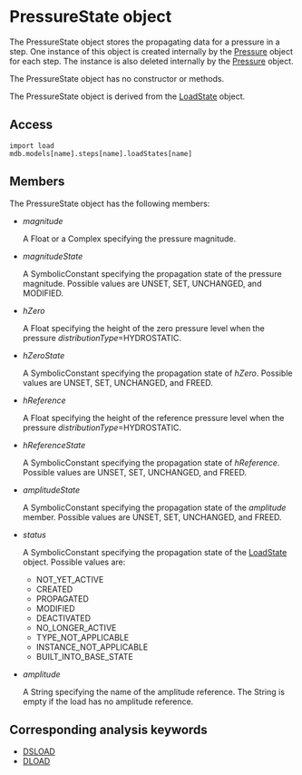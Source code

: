 # PressureState object

The PressureState object stores the propagating data for a pressure in a step. One instance of this object is created internally by the [Pressure](https://help.3ds.com/2022/english/DSSIMULIA_Established/SIMACAEKERRefMap/simaker-c-pressurepyc.htm?ContextScope=all) object for each step. The instance is also deleted internally by the [Pressure](https://help.3ds.com/2022/english/DSSIMULIA_Established/SIMACAEKERRefMap/simaker-c-pressurepyc.htm?ContextScope=all) object.

The PressureState object has no constructor or methods.

The PressureState object is derived from the [LoadState](https://help.3ds.com/2022/english/DSSIMULIA_Established/SIMACAEKERRefMap/simaker-c-loadstatepyc.htm?ContextScope=all) object.

## Access

```
import load
mdb.models[name].steps[name].loadStates[name]
```

## Members

The PressureState object has the following members:

- *magnitude*

  A Float or a Complex specifying the pressure magnitude.

- *magnitudeState*

  A SymbolicConstant specifying the propagation state of the pressure magnitude. Possible values are UNSET, SET, UNCHANGED, and MODIFIED.

- *hZero*

  A Float specifying the height of the zero pressure level when the pressure *distributionType*=HYDROSTATIC.

- *hZeroState*

  A SymbolicConstant specifying the propagation state of *hZero*. Possible values are UNSET, SET, UNCHANGED, and FREED.

- *hReference*

  A Float specifying the height of the reference pressure level when the pressure *distributionType*=HYDROSTATIC.

- *hReferenceState*

  A SymbolicConstant specifying the propagation state of *hReference*. Possible values are UNSET, SET, UNCHANGED, and FREED.

- *amplitudeState*

  A SymbolicConstant specifying the propagation state of the *amplitude* member. Possible values are UNSET, SET, UNCHANGED, and FREED.

- *status*

  A SymbolicConstant specifying the propagation state of the [LoadState](https://help.3ds.com/2022/english/DSSIMULIA_Established/SIMACAEKERRefMap/simaker-c-loadstatepyc.htm?ContextScope=all) object. Possible values are:

  - NOT_YET_ACTIVE
  - CREATED
  - PROPAGATED
  - MODIFIED
  - DEACTIVATED
  - NO_LONGER_ACTIVE
  - TYPE_NOT_APPLICABLE
  - INSTANCE_NOT_APPLICABLE
  - BUILT_INTO_BASE_STATE

- *amplitude*

  A String specifying the name of the amplitude reference. The String is empty if the load has no amplitude reference.



## Corresponding analysis keywords

- [DSLOAD](https://help.3ds.com/2022/english/DSSIMULIA_Established/SIMACAEKEYRefMap/simakey-r-dsload.htm?ContextScope=all#simakey-r-dsload)
- [DLOAD](https://help.3ds.com/2022/english/DSSIMULIA_Established/SIMACAEKEYRefMap/simakey-r-dload.htm?ContextScope=all#simakey-r-dload)